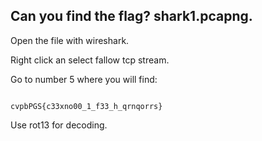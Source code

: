 ## Can you find the flag? shark1.pcapng.

Open the file with wireshark.

Right click an select fallow tcp stream.

Go to number 5 where you will find:

```console

cvpbPGS{c33xno00_1_f33_h_qrnqorrs}

```

Use rot13 for decoding.
